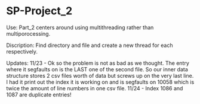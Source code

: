 # SP-Project_2

Use:
	Part_2 centers around using multithreading rather than multiporocessing. 

Discription:
	Find directory and file and create a new thread for each respectively. 

Updates:
	11/23 - Ok so the problem is not as bad as we thought. The entry where it segfaults on is the LAST one of the second file. So our inner data structure stores 2 csv files worth of data but screws up on the very last line. I had it print out the index it is working on and is segfaults on 10058 which is twice the amount of line numbers in one csv file.
	11/24 - Index 1086 and 1087 are duplicate entries!

